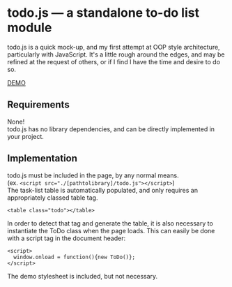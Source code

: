 todo.js — a standalone to-do list module
=======
todo.js is a quick mock-up, and my first attempt at OOP style architecture, particularly with JavaScript.
It's a little rough around the edges, and may be refined at the request of others, or if I find I have the time and desire to do so.


[DEMO](http://j-srv.net/todo.html)

Requirements
-------
None!<br />
todo.js has no library dependencies, and can be directly implemented in your project.

Implementation
-------
todo.js must be included in the page, by any normal means.<br />
(ex. ```<script src="./[pathtolibrary]/todo.js"></script>```)<br />
The task-list table is automatically populated, and only requires an appropriately classed table tag.

```<table class="todo"></table>```

In order to detect that tag and generate the table, it is also necessary to instantiate the ToDo class when the page loads.
This can easily be done with a script tag in the document header:
```
<script>
  window.onload = function(){new ToDo()};
</script>
```

The demo stylesheet is included, but not necessary.
